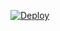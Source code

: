 
[![Deploy](https://www.herokucdn.com/deploy/button.svg)](https://heroku.com/deploy?template=https://github.com/JoYaL-TG/Kannadibot)

